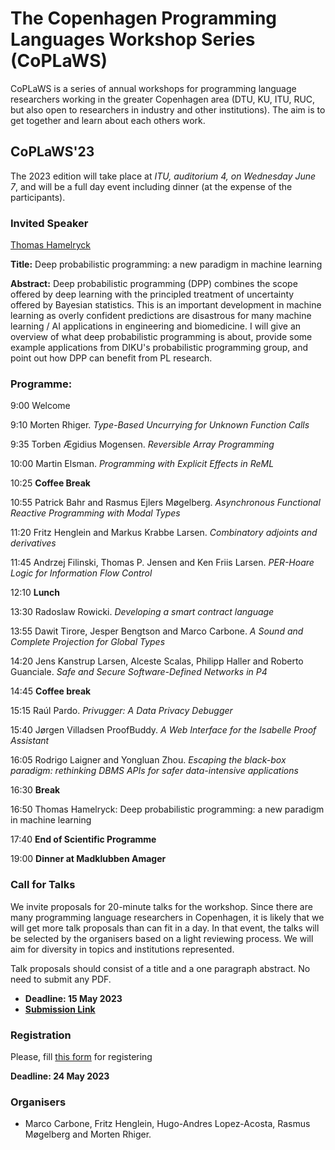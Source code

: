 # The Copenhagen Programming Languages Workshop Series (CoPLaWS)

CoPLaWS is a series of annual workshops for programming language researchers working in the greater Copenhagen area (DTU, KU, ITU, RUC, but also open to researchers in industry and other institutions). The aim is to get together and learn about each others work. 


## CoPLaWS'23 

The 2023 edition will take place at _ITU, auditorium 4, on Wednesday June 7_, and will be a full day event including dinner (at the expense of the participants). 

### Invited Speaker
[Thomas Hamelryck](https://thamelry.github.io) 

**Title:** Deep probabilistic programming: a new paradigm in machine learning

**Abstract:** Deep probabilistic programming (DPP) combines the scope offered by deep learning with the principled treatment of uncertainty offered by Bayesian statistics. This is an important development in machine learning as overly confident predictions are disastrous for many machine learning / AI applications in engineering and biomedicine. I will give an overview of what deep probabilistic programming is about, provide some example applications from DIKU's probabilistic programming group, and point out how DPP can benefit from PL research.

### Programme:
9:00 Welcome

9:10 Morten Rhiger. *Type-Based Uncurrying for Unknown Function Calls* 

9:35 Torben Ægidius Mogensen. *Reversible Array Programming* 

10:00 Martin Elsman. *Programming with Explicit Effects in ReML* 

10:25 **Coffee Break**

10:55 Patrick Bahr and Rasmus Ejlers Møgelberg. *Asynchronous Functional Reactive Programming with Modal Types* 

11:20 Fritz Henglein and Markus Krabbe Larsen. *Combinatory adjoints and derivatives*

11:45 Andrzej Filinski, Thomas P. Jensen and Ken Friis Larsen. *PER-Hoare Logic for Information Flow Control* 

12:10 **Lunch**

13:30 Radoslaw Rowicki. *Developing a smart contract language* 

13:55 Dawit Tirore, Jesper Bengtson and Marco Carbone. *A Sound and Complete Projection for Global Types* 

14:20 Jens Kanstrup Larsen, Alceste Scalas, Philipp Haller and Roberto Guanciale. *Safe and Secure Software-Defined Networks in P4* 

14:45 **Coffee break**

15:15 Raúl Pardo. *Privugger: A Data Privacy Debugger*

15:40 Jørgen Villadsen	ProofBuddy. *A Web Interface for the Isabelle Proof Assistant*

16:05 Rodrigo Laigner and Yongluan Zhou.	*Escaping the black-box paradigm: rethinking DBMS APIs for safer data-intensive applications*

16:30 **Break**

16:50 Thomas Hamelryck: Deep probabilistic programming: a new paradigm in machine learning

17:40 **End of Scientific Programme**

19:00 **Dinner at Madklubben Amager**

### Call for Talks 

We invite proposals for 20-minute talks for the workshop. Since there are many programming language researchers in Copenhagen, it is likely that we will get more talk proposals than can fit in a day. In that event, the talks will be selected by the organisers based on a light reviewing process. We will aim for diversity in topics and institutions represented. 

Talk proposals should consist of a title and a one paragraph abstract. No need to submit any PDF. 

- **Deadline: 15 May 2023**
- [**Submission Link**](https://easychair.org/conferences/?conf=coplaw23)

### Registration

Please, fill [this form](https://docs.google.com/forms/d/e/1FAIpQLSd1yH8wyXzpGgt9x8grbmKV8dWTipYqdbVzn5Pl8cp5H66p4w/viewform?usp=sf_link) for registering

**Deadline: 24 May 2023**


### Organisers
- Marco Carbone, Fritz Henglein, Hugo-Andres Lopez-Acosta, Rasmus Møgelberg and Morten Rhiger.
